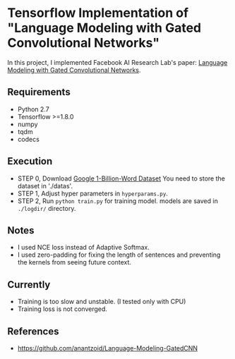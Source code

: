 # Tensorflow Implementation of "Language Modeling with Gated Convolutional Networks"
In this project, I implemented Facebook AI Research Lab's paper: [Language Modeling with Gated Convolutional Networks](https://arxiv.org/pdf/1612.08083.pdf).
## Requirements
- Python 2.7
- Tensorflow >=1.8.0
- numpy
- tqdm
- codecs
## Execution
- STEP 0, Download [Google 1-Billion-Word Dataset](www.statmt.org/lm-benchmark/1-billion-word-language-modeling-benchmark-r13output.tar.gz)
You need to store the dataset in './datas'.
- STEP 1, Adjust hyper parameters in `hyperparams.py`.
- STEP 2, Run `python train.py` for training model. models are saved in `./logdir/` directory.

## Notes
- I used NCE loss instead of Adaptive Softmax.
- I used zero-padding for fixing the length of sentences and preventing the kernels from seeing future context.
## Currently
- Training is too slow and unstable. (I tested only with CPU)
- Training loss is not converged.
## References
- https://github.com/anantzoid/Language-Modeling-GatedCNN
